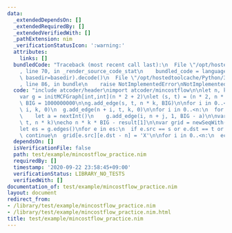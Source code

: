 ```yaml
---
data:
  _extendedDependsOn: []
  _extendedRequiredBy: []
  _extendedVerifiedWith: []
  _pathExtension: nim
  _verificationStatusIcon: ':warning:'
  attributes:
    links: []
  bundledCode: "Traceback (most recent call last):\n  File \"/opt/hostedtoolcache/Python/3.8.5/x64/lib/python3.8/site-packages/onlinejudge_verify/documentation/build.py\"\
    , line 70, in _render_source_code_stat\n    bundled_code = language.bundle(stat.path,\
    \ basedir=basedir).decode()\n  File \"/opt/hostedtoolcache/Python/3.8.5/x64/lib/python3.8/site-packages/onlinejudge_verify/languages/nim.py\"\
    , line 86, in bundle\n    raise NotImplementedError\nNotImplementedError\n"
  code: "include atcoder/header\nimport atcoder/mincostflow\n\nlet n, k = nextInt()\n\
    var g = initMCFGraph[int,int](n * 2 + 2)\nlet (s, t) = (n * 2, n * 2 + 1)\nlet\
    \ BIG = 1000000000\n\ng.add_edge(s, t, n * k, BIG)\n\nfor i in 0..<n:\n  g.add_edge(s,\
    \ i, k, 0)\n  g.add_edge(n + i, t, k, 0)\n\nfor i in 0..<n:\n  for j in 0..<n:\n\
    \    let a = nextInt()\n    g.add_edge(i, n + j, 1, BIG - a)\n\nvar result = g.flow(s,\
    \ t, n * k)\necho n * k * BIG - result[1]\n\nvar grid = newSeqWith(n, '.'.repeat(n))\n\
    let es = g.edges()\nfor e in es:\n  if e.src == s or e.dst == t or e.flow == 0:\
    \ continue\n  grid[e.src][e.dst - n] = 'X'\n\nfor i in 0..<n:\n  echo grid[i]\n"
  dependsOn: []
  isVerificationFile: false
  path: test/example/mincostflow_practice.nim
  requiredBy: []
  timestamp: '2020-09-22 23:58:45+09:00'
  verificationStatus: LIBRARY_NO_TESTS
  verifiedWith: []
documentation_of: test/example/mincostflow_practice.nim
layout: document
redirect_from:
- /library/test/example/mincostflow_practice.nim
- /library/test/example/mincostflow_practice.nim.html
title: test/example/mincostflow_practice.nim
---
```

